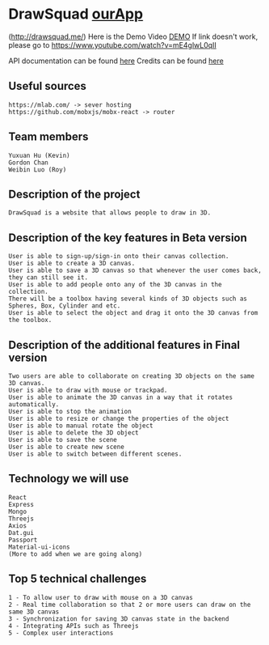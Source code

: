 # DrawSquad   [ourApp](http://drawsquad.me)
(http://drawsquad.me/)
Here is the Demo Video [DEMO](https://www.youtube.com/watch?v=mE4glwL0qII)
If link doesn't work, please go to https://www.youtube.com/watch?v=mE4glwL0qII

API documentation can be found [here](https://github.com/UTSCC09/NameTooComplicated/blob/master/API.md)
Credits can be found [here](https://github.com/UTSCC09/NameTooComplicated/blob/master/Credits.md)
## Useful sources
```
https://mlab.com/ -> sever hosting
https://github.com/mobxjs/mobx-react -> router
```

## Team members
```
Yuxuan Hu (Kevin)
Gordon Chan
Weibin Luo (Roy)
```

## Description of the project
```
DrawSquad is a website that allows people to draw in 3D.
```

## Description of the key features in Beta version
```
User is able to sign-up/sign-in onto their canvas collection.
User is able to create a 3D canvas.
User is able to save a 3D canvas so that whenever the user comes back, they can still see it.
User is able to add people onto any of the 3D canvas in the collection.
There will be a toolbox having several kinds of 3D objects such as Spheres, Box, Cylinder and etc.
User is able to select the object and drag it onto the 3D canvas from the toolbox.
```

## Description of the additional features in Final version
```
Two users are able to collaborate on creating 3D objects on the same 3D canvas.
User is able to draw with mouse or trackpad.
User is able to animate the 3D canvas in a way that it rotates automatically.
User is able to stop the animation
User is able to resize or change the properties of the object
User is able to manual rotate the object
User is able to delete the 3D object
User is able to save the scene
User is able to create new scene
User is able to switch between different scenes.
```

## Technology we will use
```
React
Express
Mongo
Threejs
Axios
Dat.gui
Passport
Material-ui-icons
(More to add when we are going along)
```

## Top 5 technical challenges
```
1 - To allow user to draw with mouse on a 3D canvas
2 - Real time collaboration so that 2 or more users can draw on the same 3D canvas
3 - Synchronization for saving 3D canvas state in the backend
4 - Integrating APIs such as Threejs
5 - Complex user interactions
```
